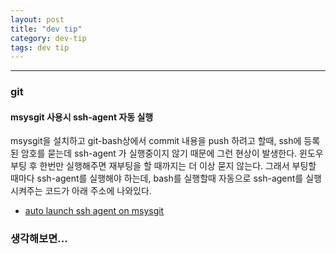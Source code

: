 ```yaml
---
layout: post
title: "dev tip"
category: dev-tip
tags: dev tip
---
```


---

### git

#### msysgit 사용시 ssh-agent 자동 실행

msysgit을 설치하고 git-bash상에서 commit 내용을 push 하려고 할때, ssh에 등록된 암호를
묻는데 ssh-agent 가 실행중이지 않기 때문에 그런 현상이 발생한다. 윈도우 부팅 후 한번만
실행해주면 재부팅을 할 때까지는 더 이상 묻지 않는다.
그래서 부팅할 때마다 ssh-agent를 실행해야 하는데, bash를 실행할때 자동으로 ssh-agent를
실행시켜주는 코드가 아래 주소에 나와있다.

- [auto launch ssh agent on msysgit][ssh-agent-auto-launch]


### 생각해보면...



[ssh-agent-auto-launch]: https://help.github.com/articles/working-with-ssh-key-passphrases/#auto-launching-ssh-agent-on-msysgit

